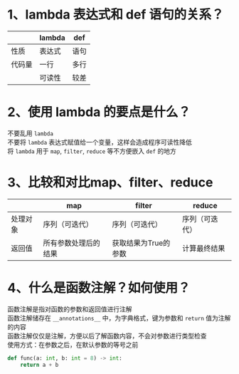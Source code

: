 
# 1、lambda 表达式和 def 语句的关系？

|        | lambda | def  |
|--------|--------|------|
| 性质   | 表达式 | 语句 |
| 代码量 | 一行   | 多行 
|| 可读性 | 较差   | 较好 |



# 2、使用 lambda 的要点是什么？
不要乱用 `lambda`  
不要将 `lambda` 表达式赋值给一个变量，这样会造成程序可读性降低  
将 `lambda` 用于 `map`, `filter`, `reduce` 等不方便嵌入 `def` 的地方

# 3、比较和对比map、filter、reduce

|          |         map          |        filter        |     reduce     |
|----------|----------------------|----------------------|----------------|
| 处理对象 | 序列（可迭代）       | 序列（可迭代）       | 序列（可迭代） |
| 返回值   | 所有参数处理后的结果 | 获取结果为True的参数 | 计算最终结果   |

# 4、什么是函数注解？如何使用？
函数注解是指对函数的参数和返回值进行注解  
函数注解储存在 `__annotations__` 中，为字典格式，键为参数和 `return` 值为注解的内容  
函数注解仅仅是注解，方便以后了解函数内容，不会对参数进行类型检查  
使用方式：在参数之后，在默认参数的等号之前

```Python
def func(a: int, b: int = 8) -> int:
    return a + b
```
